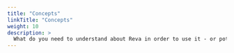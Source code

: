 ```yaml
---
title: "Concepts"
linkTitle: "Concepts"
weight: 10
description: >
  What do you need to understand about Reva in order to use it - or potentially contribute to it?
---
```

